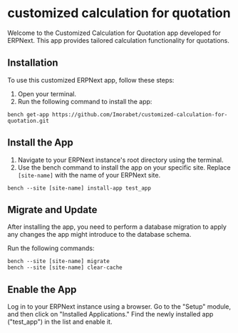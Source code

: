 # customized calculation for quotation
Welcome to the Customized Calculation for Quotation app developed for ERPNext. This app provides tailored calculation functionality for quotations.

## Installation

To use this customized ERPNext app, follow these steps:
1. Open your terminal.
2. Run the following command to install the app:

```
bench get-app https://github.com/Imorabet/customized-calculation-for-quotation.git
```
## Install the App

1. Navigate to your ERPNext instance's root directory using the terminal.
2. Use the bench command to install the app on your specific site. Replace `[site-name]` with the name of your ERPNext site.

```
bench --site [site-name] install-app test_app
```
## Migrate and Update
After installing the app, you need to perform a database migration to apply any changes the app might introduce to the database schema.

Run the following commands:
```
bench --site [site-name] migrate
bench --site [site-name] clear-cache
```
## Enable the App
Log in to your ERPNext instance using a browser.
Go to the "Setup" module, and then click on "Installed Applications."
Find the newly installed app ("test_app") in the list and enable it.
